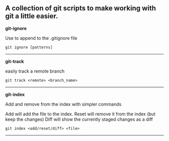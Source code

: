 A collection of git scripts to make working with git a little easier.
------------------------------------------------------------------

**git-ignore**

Use to append to the .gitignore file

```
git ignore [patterns]
```

***

**git-track**

easily track a remote branch

```
git track <remote> <branch_name>
```
	
***

**git-index**

Add and remove from the index with simpler commands

Add will add the file to the index.
Reset will remove it from the index (but keep the changes)
Diff will show the currently staged changes as a diff
```
git index <add/reset/diff> <file>
```
	
***
